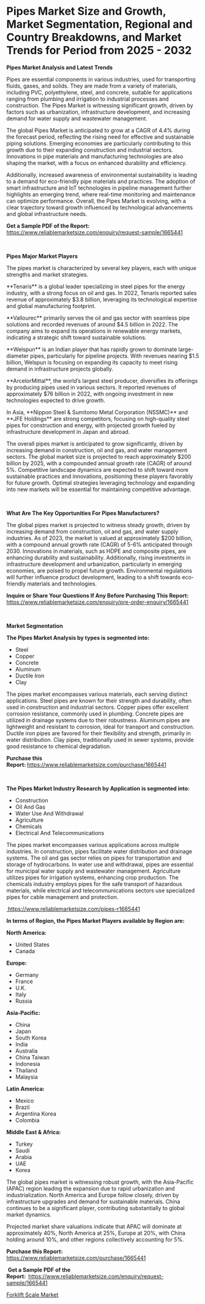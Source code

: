 <p><h1>Pipes Market Size and Growth, Market Segmentation, Regional and Country Breakdowns, and Market Trends for Period from 2025 -  2032</h1></p><p><strong>Pipes Market Analysis and Latest Trends</strong></p>
<p><p>Pipes are essential components in various industries, used for transporting fluids, gases, and solids. They are made from a variety of materials, including PVC, polyethylene, steel, and concrete, suitable for applications ranging from plumbing and irrigation to industrial processes and construction. The Pipes Market is witnessing significant growth, driven by factors such as urbanization, infrastructure development, and increasing demand for water supply and wastewater management.</p><p>The global Pipes Market is anticipated to grow at a CAGR of 4.4% during the forecast period, reflecting the rising need for effective and sustainable piping solutions. Emerging economies are particularly contributing to this growth due to their expanding construction and industrial sectors. Innovations in pipe materials and manufacturing technologies are also shaping the market, with a focus on enhanced durability and efficiency.</p><p>Additionally, increased awareness of environmental sustainability is leading to a demand for eco-friendly pipe materials and practices. The adoption of smart infrastructure and IoT technologies in pipeline management further highlights an emerging trend, where real-time monitoring and maintenance can optimize performance. Overall, the Pipes Market is evolving, with a clear trajectory toward growth influenced by technological advancements and global infrastructure needs.</p></p>
<p><strong>Get a Sample PDF of the Report:&nbsp;</strong> <a href="https://www.reliablemarketsize.com/enquiry/request-sample/1665441?utm_campaign=2941&utm_medium=2&utm_source=Github&utm_content=ia&utm_term=08042025&utm_id=pipes">https://www.reliablemarketsize.com/enquiry/request-sample/1665441</a></p>
<p>&nbsp;</p>
<p><strong>Pipes Major Market Players</strong></p>
<p><p>The pipes market is characterized by several key players, each with unique strengths and market strategies. </p><p>**Tenaris** is a global leader specializing in steel pipes for the energy industry, with a strong focus on oil and gas. In 2022, Tenaris reported sales revenue of approximately $3.8 billion, leveraging its technological expertise and global manufacturing footprint. </p><p>**Vallourec** primarily serves the oil and gas sector with seamless pipe solutions and recorded revenues of around $4.5 billion in 2022. The company aims to expand its operations in renewable energy markets, indicating a strategic shift toward sustainable solutions.</p><p>**Welspun** is an Indian player that has rapidly grown to dominate large-diameter pipes, particularly for pipeline projects. With revenues nearing $1.5 billion, Welspun is focusing on expanding its capacity to meet rising demand in infrastructure projects globally.</p><p>**ArcelorMittal**, the world’s largest steel producer, diversifies its offerings by producing pipes used in various sectors. It reported revenues of approximately $76 billion in 2022, with ongoing investment in new technologies expected to drive growth.</p><p>In Asia, **Nippon Steel & Sumitomo Metal Corporation (NSSMC)** and **JFE Holdings** are strong competitors, focusing on high-quality steel pipes for construction and energy, with projected growth fueled by infrastructure development in Japan and abroad.</p><p>The overall pipes market is anticipated to grow significantly, driven by increasing demand in construction, oil and gas, and water management sectors. The global market size is projected to reach approximately $200 billion by 2025, with a compounded annual growth rate (CAGR) of around 5%. Competitive landscape dynamics are expected to shift toward more sustainable practices and innovations, positioning these players favorably for future growth. Optimal strategies leveraging technology and expanding into new markets will be essential for maintaining competitive advantage.</p></p>
<p>&nbsp;</p>
<p><strong>What Are The Key Opportunities For Pipes Manufacturers?</strong></p>
<p><p>The global pipes market is projected to witness steady growth, driven by increasing demand from construction, oil and gas, and water supply industries. As of 2023, the market is valued at approximately $200 billion, with a compound annual growth rate (CAGR) of 5-6% anticipated through 2030. Innovations in materials, such as HDPE and composite pipes, are enhancing durability and sustainability. Additionally, rising investments in infrastructure development and urbanization, particularly in emerging economies, are poised to propel future growth. Environmental regulations will further influence product development, leading to a shift towards eco-friendly materials and technologies.</p></p>
<p><strong>Inquire or Share Your Questions If Any Before Purchasing This Report:</strong> <a href="https://www.reliablemarketsize.com/enquiry/pre-order-enquiry/1665441?utm_campaign=2941&utm_medium=2&utm_source=Github&utm_content=ia&utm_term=08042025&utm_id=pipes">https://www.reliablemarketsize.com/enquiry/pre-order-enquiry/1665441</a></p>
<p>&nbsp;</p>
<p><strong>Market Segmentation</strong></p>
<p><strong>The Pipes Market Analysis by types is segmented into:</strong></p>
<p><ul><li>Steel</li><li>Copper</li><li>Concrete</li><li>Aluminum</li><li>Ductile Iron</li><li>Clay</li></ul></p>
<p><p>The pipes market encompasses various materials, each serving distinct applications. Steel pipes are known for their strength and durability, often used in construction and industrial sectors. Copper pipes offer excellent corrosion resistance, commonly used in plumbing. Concrete pipes are utilized in drainage systems due to their robustness. Aluminum pipes are lightweight and resistant to corrosion, ideal for transport and construction. Ductile iron pipes are favored for their flexibility and strength, primarily in water distribution. Clay pipes, traditionally used in sewer systems, provide good resistance to chemical degradation.</p></p>
<p><strong>Purchase this Report:&nbsp;</strong><a href="https://www.reliablemarketsize.com/purchase/1665441?utm_campaign=2941&utm_medium=2&utm_source=Github&utm_content=ia&utm_term=08042025&utm_id=pipes">https://www.reliablemarketsize.com/purchase/1665441</a></p>
<p>&nbsp;</p>
<p><strong>The Pipes Market Industry Research by Application is segmented into:</strong></p>
<p><ul><li>Construction</li><li>Oil And Gas</li><li>Water Use And Withdrawal</li><li>Agriculture</li><li>Chemicals</li><li>Electrical And Telecommunications</li></ul></p>
<p><p>The pipes market encompasses various applications across multiple industries. In construction, pipes facilitate water distribution and drainage systems. The oil and gas sector relies on pipes for transportation and storage of hydrocarbons. In water use and withdrawal, pipes are essential for municipal water supply and wastewater management. Agriculture utilizes pipes for irrigation systems, enhancing crop production. The chemicals industry employs pipes for the safe transport of hazardous materials, while electrical and telecommunications sectors use specialized pipes for cable management and protection.</p></p>
<p><a href="https://www.reliablemarketsize.com/pipes-r1665441?utm_campaign=2941&utm_medium=2&utm_source=Github&utm_content=ia&utm_term=08042025&utm_id=pipes">&nbsp;https://www.reliablemarketsize.com/pipes-r1665441</a></p>
<p><strong>In terms of Region, the Pipes Market Players available by Region are:</strong></p>
<p>
    <p> <strong> North America: </strong>
        <ul>
            <li>United States</li>
            <li>Canada</li>
        </ul>
        </p> 
    <p> <strong> Europe: </strong>
        <ul>
            <li>Germany</li>
            <li>France</li>
            <li>U.K.</li>
            <li>Italy</li>
            <li>Russia</li>
        </ul>
        </p> 
    <p> <strong> Asia-Pacific: </strong>
        <ul>
            <li>China</li>
            <li>Japan</li>
            <li>South Korea</li>
            <li>India</li>
            <li>Australia</li>
            <li>China Taiwan</li>
            <li>Indonesia</li>
            <li>Thailand</li>
            <li>Malaysia</li>
        </ul>
        </p> 
    <p> <strong> Latin America: </strong>
        <ul>
            <li>Mexico</li>
            <li>Brazil</li>
            <li>Argentina Korea</li>
            <li>Colombia</li>
        </ul>
        </p> 
    <p> <strong> Middle East & Africa: </strong>
        <ul>
            <li>Turkey</li>
            <li>Saudi</li>
            <li>Arabia</li>
            <li>UAE</li>
            <li>Korea</li>
        </ul>
    </p>
    </p>
<p><p>The global pipes market is witnessing robust growth, with the Asia-Pacific (APAC) region leading the expansion due to rapid urbanization and industrialization. North America and Europe follow closely, driven by infrastructure upgrades and demand for sustainable materials. China continues to be a significant player, contributing substantially to global market dynamics. </p><p>Projected market share valuations indicate that APAC will dominate at approximately 40%, North America at 25%, Europe at 20%, with China holding around 10%, and other regions collectively accounting for 5%.</p></p>
<p><strong>Purchase this Report: </strong><a href="https://www.reliablemarketsize.com/purchase/1665441?utm_campaign=2941&utm_medium=2&utm_source=Github&utm_content=ia&utm_term=08042025&utm_id=pipes">https://www.reliablemarketsize.com/purchase/1665441</a></p>
<p>&nbsp;<strong>Get a Sample PDF of the Report:&nbsp;&nbsp;</strong><a href="https://www.reliablemarketsize.com/enquiry/request-sample/1665441?utm_campaign=2941&utm_medium=2&utm_source=Github&utm_content=ia&utm_term=08042025&utm_id=pipes">https://www.reliablemarketsize.com/enquiry/request-sample/1665441</a></p>
<p><strong></strong></p>
<p><p><a href="https://github.com/welfmimon/Market-Research-Report-List-1/blob/main/forklift-scale-market.md?utm_campaign=2941&utm_medium=2&utm_source=Github&utm_content=ia&utm_term=08042025&utm_id=pipes">Forklift Scale Market</a></p></p>